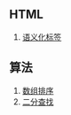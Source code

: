 ## HTML

1. [语义化标签](https://developer.mozilla.org/zh-CN/docs/Glossary/Semantics#%E8%AF%AD%E4%B9%89%E5%8C%96%E5%85%83%E7%B4%A0)
## 算法

1. [数组排序](src/array-sort)
2. [二分查找](src/binary-search)
